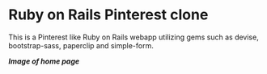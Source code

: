 **Ruby on Rails Pinterest clone**
=================================

This is a Pinterest like Ruby on Rails webapp utilizing gems such as devise, bootstrap-sass, paperclip and simple-form.


***Image of home page***


